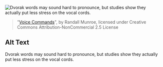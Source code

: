 ![Dvorak words may sound hard to pronounce, but studies show they actually put less stress on the vocal cords.](https://imgs.xkcd.com/comics/voice_commands.png)
> "[Voice Commands](https://xkcd.com/1787/)", by Randall Munroe, licensed under Creative Commons Attribution-NonCommercial 2.5 License

## Alt Text
Dvorak words may sound hard to pronounce, but studies show they actually put less stress on the vocal cords.
